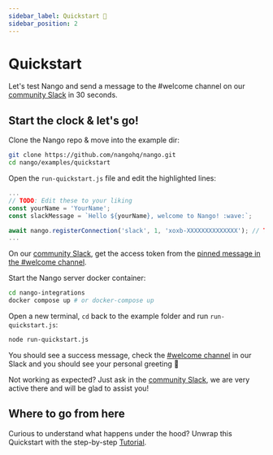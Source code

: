```yaml
---
sidebar_label: Quickstart 🚀
sidebar_position: 2
---
```


# Quickstart

Let's test Nango and send a message to the #welcome channel on our [community Slack](https://join.slack.com/t/nango-community/shared_invite/zt-1cvpdflmb-TMrjJJ_AZJeMivOgt906HA) in 30 seconds.

## Start the clock & let's go!
Clone the Nango repo & move into the example dir:
```bash
git clone https://github.com/nangohq/nango.git
cd nango/examples/quickstart
```

Open the `run-quickstart.js` file and edit the highlighted lines:
```javascript {3-4,6} title="run-quickstart.js"
...
// TODO: Edit these to your liking
const yourName = 'YourName';
const slackMessage = `Hello ${yourName}, welcome to Nango! :wave:`;

await nango.registerConnection('slack', 1, 'xoxb-XXXXXXXXXXXXXX'); // TODO: Get the 'xoxb-' access token from the pinned message in #welcome on our commmunity Slack
...
```
On our [community Slack](https://join.slack.com/t/nango-community/shared_invite/zt-1cvpdflmb-TMrjJJ_AZJeMivOgt906HA), get the access token from the [pinned message in the #welcome channel](https://nango-community.slack.com/archives/C03QBJWCWJ1/p1658405550216239).

Start the Nango server docker container:
```bash
cd nango-integrations
docker compose up # or docker-compose up
```

Open a new terminal, `cd` back to the example folder and run `run-quickstart.js`:
```bash
node run-quickstart.js
```

You should see a success message, check the [#welcome channel](https://nango-community.slack.com/archives/C03QBJWCWJ1) in our Slack and you should see your personal greeting 🎉

Not working as expected? Just ask in the [community Slack](https://join.slack.com/t/nango-community/shared_invite/zt-1cvpdflmb-TMrjJJ_AZJeMivOgt906HA), we are very active there and will be glad to assist you!

## Where to go from here

Curious to understand what happens under the hood? Unwrap this Quickstart with the step-by-step [Tutorial](build-integrations/README.md). 